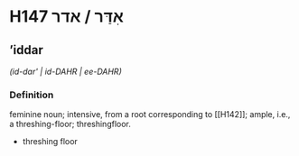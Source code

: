 # H147 אִדַּר / אדר

## ʼiddar

_(id-dar' | id-DAHR | ee-DAHR)_

### Definition

feminine noun; intensive, from a root corresponding to [[H142]]; ample, i.e., a threshing-floor; threshingfloor.

- threshing floor
